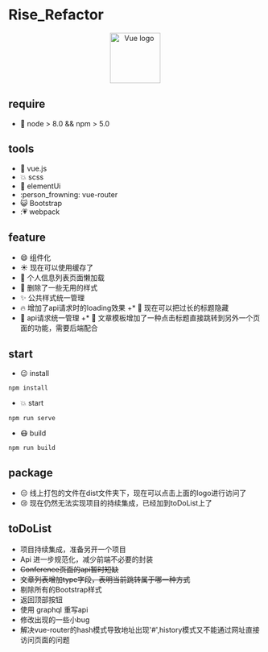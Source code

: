 # Rise_Refactor
 <p align="center"><a href="http://www.swu-rise.net.cn/" target="_blank">
   <img width="100" src="http://www.swu-rise.net.cn/images/logo.png" alt="Vue logo"></a></p>
 
 ## require
 * :tiger: node > 8.0 && npm > 5.0 
 ## tools
 * :revolving_hearts: vue.js
 * :boom: scss
 * :running: elementUi
 * :person_frowning: vue-router
 * :smiley_cat: Bootstrap
 * ::heartpulse: webpack
 
 ## feature
 * :smile: 组件化
 * :sunny: 现在可以使用缓存了
 * :rocket: 个人信息列表页面懒加载
 * :chicken: 删除了一些无用的样式
 * :sparkles: 公共样式统一管理
 * :fire: 增加了api请求时的loading效果
+* :muscle: 现在可以把过长的标题隐藏
 * :punch: api请求统一管理
+* :dancers: 文章模板增加了一种点击标题直接跳转到另外一个页面的功能，需要后端配合
 
 ## start
 * :wink: install
  ```
  npm install
 ```
 * :collision: start
 ```
 npm run serve
 ```
 * :mask: build
 
 ```
 npm run build
 ```
 
 ## package
 * :pensive: 线上打包的文件在dist文件夹下，现在可以点击上面的logo进行访问了
 * :cry: 现在仍然无法实现项目的持续集成，已经加到toDoList上了
 
 ## toDoList
 * 项目持续集成，准备另开一个项目
 * Api 进一步规范化，减少前端不必要的封装
 * <del>Conference页面的api暂时短缺</del>
 * <del>文章列表增加type字段，表明当前跳转属于哪一种方式</del>
 * 剔除所有的Bootstrap样式
 * 返回顶部按钮
 * 使用 graphql 重写api
 * 修改出现的一些小bug
 * 解决vue-router的hash模式导致地址出现'#',history模式又不能通过网址直接访问页面的问题
